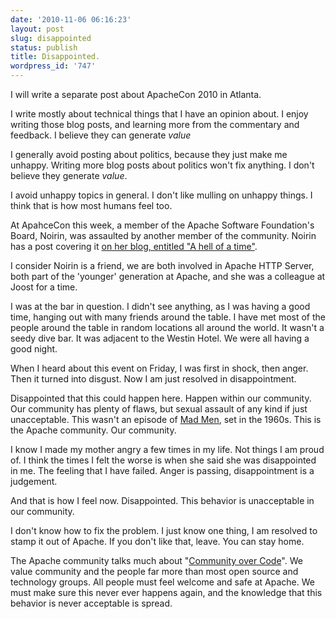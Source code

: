 ```yaml
---
date: '2010-11-06 06:16:23'
layout: post
slug: disappointed
status: publish
title: Disappointed.
wordpress_id: '747'
---
```


I will write a separate post about ApacheCon 2010 in Atlanta.

I write mostly about technical things that I have an opinion about.  I enjoy writing those blog posts, and learning more from the commentary and feedback.  I believe they can generate _value_

I generally avoid posting about politics, because they just make me unhappy.  Writing more blog posts about politics won't fix anything.  I don't believe they generate _value_.

I avoid unhappy topics in general. I don't like mulling on unhappy things.  I think that is how most humans feel too.

At ApahceCon this week, a member of the Apache Software Foundation's Board, Noirin, was assaulted by another member of the community.  Noirin has a post covering it [on her blog, entitled "A hell of a time"](http://blog.nerdchic.net/archives/418/).

I consider Noirin is a friend, we are both involved in Apache HTTP Server, both part of the 'younger' generation at Apache, and she was a colleague at Joost for a time.

I was at the bar in question. I didn't see anything, as I was having a good time, hanging out with many friends around the table.  I have met most of the people around the table in random locations all around the world.  It wasn't a seedy dive bar. It was adjacent to the Westin Hotel.  We were all having a good night.

When I heard about this event on Friday, I was first in shock, then anger.  Then it turned into disgust.  Now I am just resolved in disappointment.

Disappointed that this could happen here.  Happen within our community.  Our community has plenty of flaws, but sexual assault of any kind if just unacceptable.  This wasn't an episode of [Mad Men](http://en.wikipedia.org/wiki/Mad_Men), set in the 1960s.  This is the Apache community.  Our community.

I know I made my mother angry a few times in my life. Not things I am proud of.  I think the times I felt the worse is when she said she was disappointed in me.  The feeling that I have failed.  Anger is passing, disappointment is a judgement.

And that is how I feel now. Disappointed.  This behavior is unacceptable in our community.

I don't know how to fix the problem.  I just know one thing, I am resolved to stamp it out of Apache.  If you don't like that, leave.  You can stay home.

The Apache community talks much about "[Community over Code](http://journal.paul.querna.org/articles/2010/02/02/facebook-open-source/)".  We value community and the people far more than most open source and technology groups. All people must feel welcome and safe at Apache.  We must make sure this never ever happens again, and the knowledge that this behavior is never acceptable is spread.

